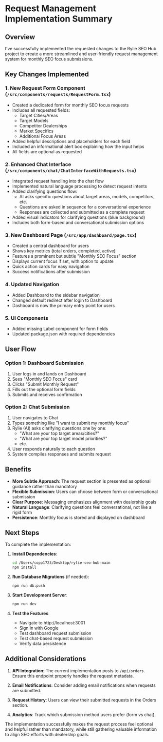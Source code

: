 # Request Management Implementation Summary

## Overview
I've successfully implemented the requested changes to the Rylie SEO Hub project to create a more streamlined and user-friendly request management system for monthly SEO focus submissions.

## Key Changes Implemented

### 1. **New Request Form Component** (`/src/components/requests/RequestForm.tsx`)
- Created a dedicated form for monthly SEO focus requests
- Includes all requested fields:
  - Target Cities/Areas
  - Target Models
  - Competitor Dealerships
  - Market Specifics
  - Additional Focus Areas
- Added helpful descriptions and placeholders for each field
- Included an informational alert box explaining how the input helps
- All fields are optional as requested

### 2. **Enhanced Chat Interface** (`/src/components/chat/ChatInterfaceWithRequests.tsx`)
- Integrated request handling into the chat flow
- Implemented natural language processing to detect request intents
- Added clarifying questions flow:
  - AI asks specific questions about target areas, models, competitors, etc.
  - Questions are asked in sequence for a conversational experience
  - Responses are collected and submitted as a complete request
- Added visual indicators for clarifying questions (blue background)
- Includes both form-based and conversational submission options

### 3. **New Dashboard Page** (`/src/app/dashboard/page.tsx`)
- Created a central dashboard for users
- Shows key metrics (total orders, completed, active)
- Features a prominent but subtle "Monthly SEO Focus" section
- Displays current focus if set, with option to update
- Quick action cards for easy navigation
- Success notifications after submission

### 4. **Updated Navigation**
- Added Dashboard to the sidebar navigation
- Changed default redirect after login to Dashboard
- Dashboard is now the primary entry point for users

### 5. **UI Components**
- Added missing Label component for form fields
- Updated package.json with required dependencies

## User Flow

### Option 1: Dashboard Submission
1. User logs in and lands on Dashboard
2. Sees "Monthly SEO Focus" card
3. Clicks "Submit Monthly Request"
4. Fills out the optional form fields
5. Submits and receives confirmation

### Option 2: Chat Submission
1. User navigates to Chat
2. Types something like "I want to submit my monthly focus"
3. Rylie (AI) asks clarifying questions one by one:
   - "What are your top target areas/cities?"
   - "What are your top target model priorities?"
   - etc.
4. User responds naturally to each question
5. System compiles responses and submits request

## Benefits
- **More Subtle Approach**: The request section is presented as optional guidance rather than mandatory
- **Flexible Submission**: Users can choose between form or conversational submission
- **Clear Purpose**: Messaging emphasizes alignment with dealership goals
- **Natural Language**: Clarifying questions feel conversational, not like a rigid form
- **Persistence**: Monthly focus is stored and displayed on dashboard

## Next Steps
To complete the implementation:

1. **Install Dependencies**:
   ```bash
   cd /Users/copp1723/Desktop/rylie-seo-hub-main
   npm install
   ```

2. **Run Database Migrations** (if needed):
   ```bash
   npm run db:push
   ```

3. **Start Development Server**:
   ```bash
   npm run dev
   ```

4. **Test the Features**:
   - Navigate to http://localhost:3001
   - Sign in with Google
   - Test dashboard request submission
   - Test chat-based request submission
   - Verify data persistence

## Additional Considerations

1. **API Integration**: The current implementation posts to `/api/orders`. Ensure this endpoint properly handles the request metadata.

2. **Email Notifications**: Consider adding email notifications when requests are submitted.

3. **Request History**: Users can view their submitted requests in the Orders section.

4. **Analytics**: Track which submission method users prefer (form vs chat).

The implementation successfully makes the request process feel optional and helpful rather than mandatory, while still gathering valuable information to align SEO efforts with dealership goals.
